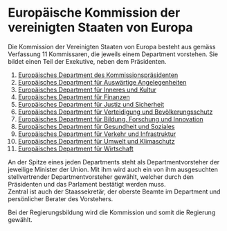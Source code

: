 # Europäische Kommission der vereinigten Staaten von Europa

Die Kommission der Vereinigten Staaten von Europa besteht aus gemäss Verfassung 11 Kommissaren, die jeweils einem Department vorstehen. Sie bildet einen Teil der Exekutive, neben dem Präsidenten.  
1. [Europäisches Department des Kommissionspräsidenten](./Commission/PresidentialDept.md)
2. [Europäisches Department für Auswärtige Angelegenheiten](./Commission/ExteriorDept.md)
3. [Europäisches Department für Inneres und Kultur](./Commission/InteriorDept.md)
4. [Europäisches Department für Finanzen](./Commission/FinancesDept.md)
5. [Europäisches Department für Justiz und Sicherheit](./Commission/JusticeDept.md)
6. [Europäisches Department für Verteidigung und Bevölkerungsschutz](./Commission/DefenseDept.md)
7. [Europäisches Department für Bildung, Forschung und Innovation](./Commission/EducationDept.md)
8. [Europäisches Department für Gesundheit und Soziales](./Commission/HealthDept.md)
9. [Europäisches Department für Verkehr und Infrastruktur](./Commission/TransportDept.md)
10. [Europäisches Department für Umwelt und Klimaschutz](./Commission/EnvironmentDept.md)
12. [Europäisches Department für Wirtschaft](./Commission/EnvironmentDept.md)

An der Spitze eines jeden Departments steht als Departmentvorsteher der jeweilige Minister der Union. Mit ihm wird auch ein von ihm ausgesuchten stellvertrender Departmentvorsteher gewählt, welcher durch den Präsidenten und das Parlament bestätigt werden muss.   
Zentral ist auch der Staassekretär, der oberste Beamte im Department und persönlicher Berater des Vorstehers.  

Bei der Regierungsbildung wird die Kommission und somit die Regierung gewählt.  